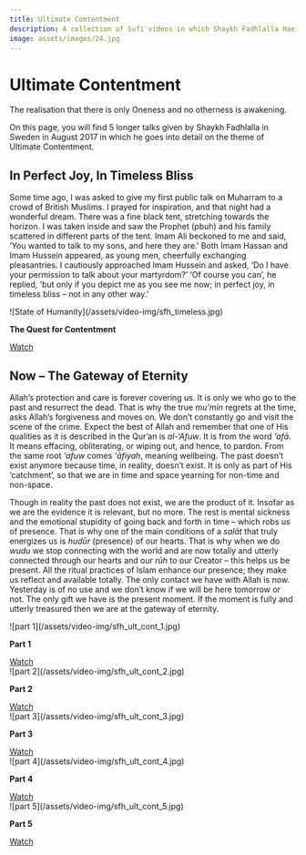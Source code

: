 ```yaml
---
title: Ultimate Contentment
description: A collection of Sufi videos in which Shaykh Fadhlalla Haeir discusses the theme of ultimate contentment.
image: assets/images/24.jpg
---
```


# Ultimate Contentment

<div class="callout">
The realisation that there is only Oneness and no otherness is awakening.
</div>

On this page, you will find 5 longer talks given by Shaykh Fadhlalla in Sweden in August 2017 in which he goes into detail on the theme of Ultimate Contentment. 

## In Perfect Joy, In Timeless Bliss

Some time ago, I was asked to give my first public talk on Muharram to a crowd of British Muslims. I prayed for inspiration, and that night had a wonderful dream. There was a fine black tent, stretching towards the horizon. I was taken inside and saw the Prophet (pbuh) and his family scattered in different parts of the tent. Imam Ali beckoned to me and said, ‘You wanted to talk to my sons, and here they are.’ Both Imam Hassan and Imam Hussein appeared, as young men, cheerfully exchanging pleasantries. I cautiously approached Imam Hussein and asked, ‘Do I have your permission to talk about your martyrdom?’ ‘Of course you can’, he replied, ‘but only if you depict me as you see me now; in perfect joy, in timeless bliss – not in any other way.’ 

<div markdown="1" class="card video sidebar center gemoji  center-content center-card">

<div markdown="2" class="video-image">
![State of Humanity](/assets/video-img/sfh_timeless.jpg)
</div>

**The Quest for Contentment**

<div markdown="3" class="video-link">
<a target="_blank" href="https://www.youtube.com/watch?v=ec4JwJWE-xE&list=PLzFr0xRIkb3gVfjRtai2-XBlvWVprgHqP&index=47">Watch</a>
</div>

</div>

<div markdown="1" class="clear"></div>

## Now – The Gateway of Eternity  

Allah’s protection and care is forever covering us. It is only we who go to the past and resurrect the dead. That is why the true _mu’min_ regrets at the time, asks Allah’s forgiveness and moves on. We don’t constantly go and visit the scene of the crime. Expect the best of Allah and remember that one of His qualities as it is described in the Qur’an is _al-‘Afuw_. It is from the word _‘afā_. It means effacing, obliterating, or wiping out, and hence, to pardon. From the same root _‘afuw_ comes _‘āfiyah_, meaning wellbeing. The past doesn’t exist anymore because time, in reality, doesn’t exist. It is only as part of His ‘catchment’, so that we are in time and space yearning for non-time and non-space.      

Though in reality the past does not exist, we are the product of it. Insofar as we are the evidence it is relevant, but no more. The rest is mental sickness and the emotional stupidity of going back and forth in time – which robs us of presence. That is why one of the main conditions of a _salāt_ that truly energizes us is _hudūr_ (presence) of our hearts. That is why when we do _wudu_ we stop connecting with the world and are now totally and utterly connected through our hearts and our _rūh_ to our Creator – this helps us be present. All the ritual practices of Islam enhance our presence; they make us reflect and available totally. The only contact we have with Allah is now. Yesterday is of no use and we don’t know if we will be here tomorrow or not. The only gift we have is the present moment. If the moment is fully and utterly treasured then we are at the gateway of eternity.

<div markdown="1" class="card video sidebar center gemoji center-content">

<div markdown="2" class="video-image">
![part 1](/assets/video-img/sfh_ult_cont_1.jpg)
</div>

**Part 1**

<div markdown="3" class="video-link">
<a target="_blank" href="https://www.youtube.com/watch?v=u_vHWNtBHO0">Watch</a>
</div>

</div>

<div markdown="1" class="card video sidebar center gemoji center-content">

<div markdown="2" class="video-image">
![part 2](/assets/video-img/sfh_ult_cont_2.jpg)
</div>

**Part 2**

<div markdown="3" class="video-link">
<a target="_blank" href="https://www.youtube.com/watch?v=iPPWsS8ENiQ">Watch</a>
</div>

</div>

<div markdown="1" class="card video sidebar center gemoji center-content">

<div markdown="2" class="video-image">
![part 3](/assets/video-img/sfh_ult_cont_3.jpg)
</div>

**Part 3**

<div markdown="3" class="video-link">
<a target="_blank" href="https://www.youtube.com/watch?v=KVw3r6guyig">Watch</a>
</div>

</div>

<div markdown="1" class="card video sidebar center gemoji center-content">

<div markdown="2" class="video-image">
![part 4](/assets/video-img/sfh_ult_cont_4.jpg)
</div>

**Part 4**

<div markdown="3" class="video-link">
<a target="_blank" href="https://www.youtube.com/watch?v=2rUeiQoqceY">Watch</a>
</div>

</div>

<div markdown="1" class="card video sidebar center gemoji center-content">

<div markdown="2" class="video-image">
![part 5](/assets/video-img/sfh_ult_cont_5.jpg)
</div>

**Part 5**

<div markdown="3" class="video-link">
<a target="_blank" href="https://www.youtube.com/watch?v=kq83rRwlW8E">Watch</a>
</div>

</div>